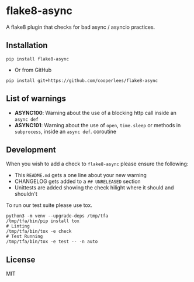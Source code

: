 # flake8-async

A flake8 plugin that checks for bad async / asyncio practices.

## Installation

```console
pip install flake8-async
```

- Or from GitHub

```console
pip install git+https://github.com/cooperlees/flake8-async
```

## List of warnings

- **ASYNC100**: Warning about the use of a blocking http call inside an `async def`
- **ASYNC101**: Warning about the use of `open`, `time.sleep` or methods in `subprocess`, inside an `async def`.
coroutine

## Development

When you wish to add a check to `flake8-async` please ensure the following:

- This `README.md` gets a one line about your new warning
- CHANGELOG gets added to a `## UNRELEASED` section
- Unittests are added showing the check hilight where it should and shouldn't

To run our test suite please use tox.

```console
python3 -m venv --upgrade-deps /tmp/tfa
/tmp/tfa/bin/pip install tox
# Linting
/tmp/tfa/bin/tox -e check
# Test Running
/tmp/tfa/bin/tox -e test -- -n auto
```

## License

MIT
